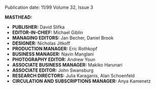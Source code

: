 Publication date: 11/99
Volume 32, Issue 3

**MASTHEAD:**
- **PUBLISHER:** David Slifka
- **EDITOR-IN-CHIEF:** Michael Giblin
- **MANAGING EDITORS:** Jan Becher, Daniel Brook
- **DESIGNER:** Nicholas Jitkoff
- **PRODUCTION MANAGER:** Eric Rothkopf
- **BUSINESS MANAGER:** Navin Manglani
- **PHOTOGRAPHY EDITOR:** Andrew Youn
- **ASSOCIATE BUSINESS MANAGER:** Makiko Harunari
- **ASSOCIATE EDITOR:** John Swansburg
- **RESEARCH DIRECTORS:** Julia Karaganis, Alan Schoenfeld
- **CIRCULATION AND SUBSCRIPTIONS MANAGER:** Anya Kamenetz

